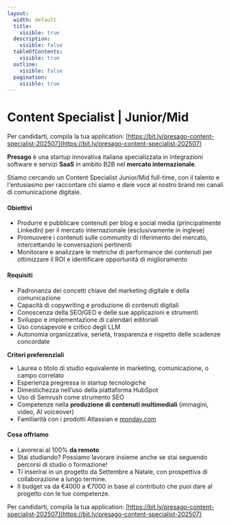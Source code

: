 ```yaml
---
layout:
  width: default
  title:
    visible: true
  description:
    visible: false
  tableOfContents:
    visible: true
  outline:
    visible: false
  pagination:
    visible: true
---
```


# Content Specialist | Junior/Mid

Per candidarti, compila la tua application: [https://bit.ly/presago-content-specialist-202507](https://bit.ly/presago-content-specialist-202507)

**Presago** è una startup innovativa italiana specializzata in integrazioni software e servizi **SaaS** in ambito B2B nel **mercato internazionale**.

Stiamo cercando un Content Specialist Junior/Mid full-time, con il talento e l'entusiasmo per raccontare chi siamo e dare voce al nostro brand nei canali di comunicazione digitale.

#### Obiettivi

* Produrre e pubblicare contenuti per blog e social media (principalmente LinkedIn) per il mercato internazionale (esclusivamente in inglese)
* Promuovere i contenuti sulle community di riferimento del mercato, intercettando le conversazioni pertinenti
* Monitorare e analizzare le metriche di performance dei contenuti per ottimizzare il ROI e identificare opportunità di miglioramento

#### Requisiti

* Padronanza dei concetti chiave del marketing digitale e della comunicazione
* Capacità di copywriting e produzione di contenuti digitali
* Conoscenza della SEO/GEO e delle sue applicazioni e strumenti
* Sviluppo e implementazione di calendari editoriali
* Uso consapevole e critico degli LLM
* Autonomia organizzativa, serietà, trasparenza e rispetto delle scadenze concordate

&#x20;**Criteri preferenziali**

* Laurea o titolo di studio equivalente in marketing, comunicazione, o campo correlato
* Esperienza pregressa in startup tecnologiche
* Dimestichezza nell’uso della piattaforma HubSpot
* Uso di Semrush come strumento SEO
* Competenze nella **produzione di contenuti multimediali** (immagini, video, AI voiceover)
* Familiarità con i prodotti Atlassian e [monday.com](http://monday.com)

#### &#x20;Cosa offriamo

* Lavorerai al 100% **da remoto**
* Stai studiando? Possiamo lavorare insieme anche se stai seguendo percorsi di studio o formazione!
* Ti inserirai in un progetto da Settembre a Natale, con prospettiva di collaborazione a lungo termine.
* Il budget va da €4000 a €7000 in base al contributo che puoi dare al progetto con le tue competenze.

Per candidarti, compila la tua application: [https://bit.ly/presago-content-specialist-202507](https://bit.ly/presago-content-specialist-202507)
